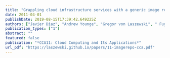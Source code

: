```yaml
---
title: "Grappling cloud infrastructure services with a generic image repository"
date: 2011-04-01
publishDate: 2019-08-15T17:39:42.649225Z
authors: ["Javier Diaz", "Andrew Younge", "Gregor von Laszewski", " FugangWang", "Geoffrey C. Fox"]
publication_types: ["1"]
abstract: ""
featured: false
publication: "*CCA11: Cloud Computing and Its Applications*"
url_pdf: "https://laszewski.github.io/papers/11-imagerepo-cca.pdf"
---
```


